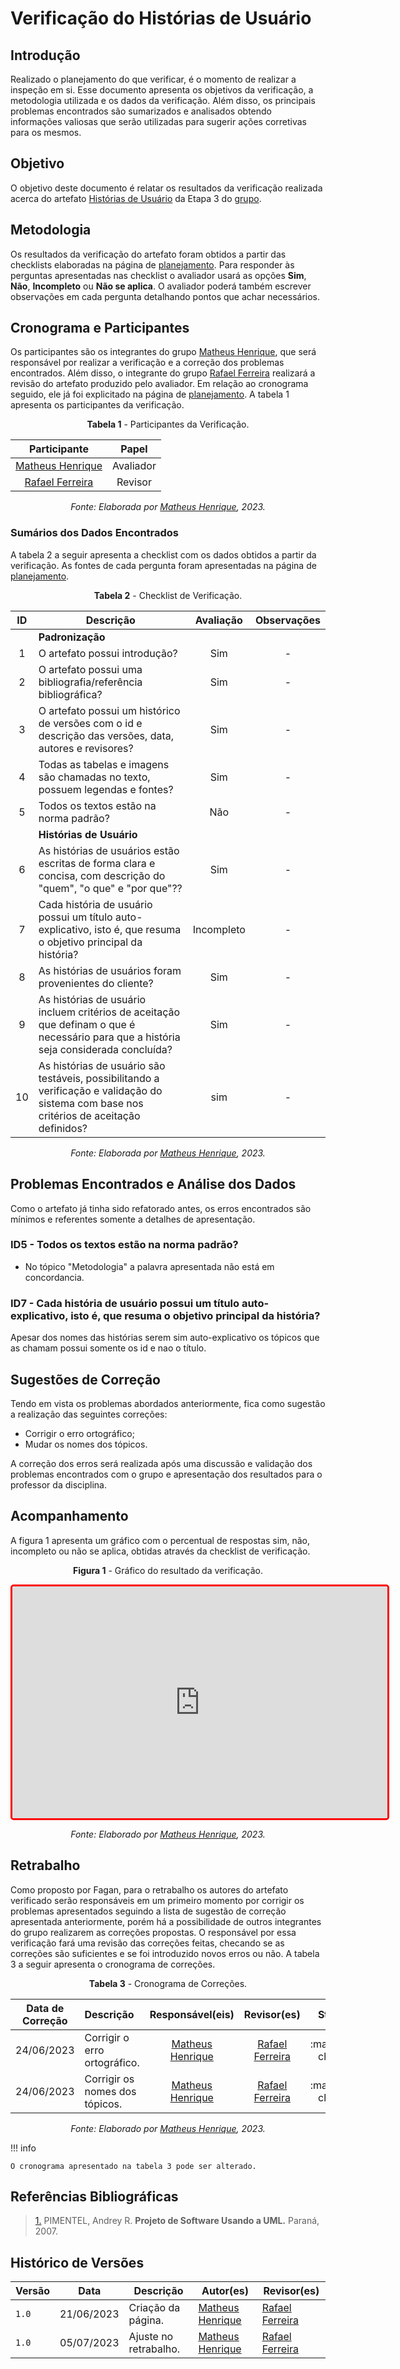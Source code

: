 # Verificação do Histórias de Usuário

## Introdução

Realizado o planejamento do que verificar, é o momento de realizar a inspeção em si. Esse documento apresenta os objetivos da verificação, a metodologia utilizada e os dados da verificação. Além disso, os principais problemas encontrados são sumarizados e analisados obtendo informações valiosas que serão utilizadas para sugerir ações corretivas para os mesmos.

## Objetivo

O objetivo deste documento é relatar os resultados da verificação realizada acerca do artefato [Histórias de Usuário](../../../../modelagem/agil/historia-de-usuario) da Etapa 3 do [grupo](https://github.com/Requisitos-de-Software/2023.1-BilheteriaDigital).

## Metodologia

Os resultados da verificação do artefato foram obtidos a partir das checklists elaboradas na página de [planejamento](../planejamento-verificacao-e4-grupo). Para responder às perguntas apresentadas nas checklist o avaliador usará as opções **Sim**, **Não**, **Incompleto** ou **Não se aplica**. O avaliador poderá também escrever observações em cada pergunta detalhando pontos que achar necessários.

## Cronograma e Participantes

Os participantes são os integrantes do grupo [Matheus Henrique](https://github.com/mathonaut), que será responsável por realizar a verificação e a correção dos problemas encontrados. Além disso, o integrante do grupo [Rafael Ferreira](https://github.com/RafaelCLG0) realizará a revisão do artefato produzido pelo avaliador. Em relação ao cronograma seguido, ele já foi explicitado na página de [planejamento](../planejamento-verificacao-e4-grupo). A tabela 1 apresenta os participantes da verificação.

<center>

**Tabela 1** - Participantes da Verificação.

|                   Participante                   |   Papel   |
| :----------------------------------------------: | :-------: |
| [Matheus Henrique](https://github.com/mathonaut) | Avaliador |
| [Rafael Ferreira](https://github.com/RafaelCLG0) |  Revisor  |

_Fonte: Elaborada por [Matheus Henrique](https://github.com/mathonaut), 2023._

</center>

### Sumários dos Dados Encontrados

A tabela 2 a seguir apresenta a checklist com os dados obtidos a partir da verificação. As fontes de cada pergunta foram apresentadas na página de [planejamento](../planejamento-verificacao-e4-grupo/#first-things-first).

<center>

**Tabela 2** - Checklist de Verificação.

| ID  | Descrição                                                                                                                                 | Avaliação  | Observações |
| :-: | ----------------------------------------------------------------------------------------------------------------------------------------- | :--------: | :---------: |
|     | **Padronização**                                                                                                                          |
|  1  | O artefato possui introdução?                                                                                                             |    Sim     |      -      |
|  2  | O artefato possui uma bibliografia/referência bibliográfica?                                                                              |    Sim     |      -      |
|  3  | O artefato possui um histórico de versões com o id e descrição das versões, data, autores e revisores?                                    |    Sim     |      -      |
|  4  | Todas as tabelas e imagens são chamadas no texto, possuem legendas e fontes?                                                              |    Sim     |      -      |
|  5  | Todos os textos estão na norma padrão?                                                                                                    |    Não     |      -      |
|     | **Histórias de Usuário**                                                                                                                  |            |             |
|  6  | As histórias de usuários estão escritas de forma clara e concisa, com descrição do "quem", "o que" e "por que"??                          |    Sim     |      -      |
|  7  | Cada história de usuário possui um título auto-explicativo, isto é, que resuma o objetivo principal da história?                          | Incompleto |      -      |
|  8  | As histórias de usuários foram provenientes do cliente?                                                                                   |    Sim     |      -      |
|  9  | As histórias de usuário incluem critérios de aceitação que definam o que é necessário para que a história seja considerada concluída?     |    Sim     |      -      |
| 10  | As histórias de usuário são testáveis, possibilitando a verificação e validação do sistema com base nos critérios de aceitação definidos? |    sim     |      -      |

_Fonte: Elaborada por [Matheus Henrique](https://github.com/mathonaut), 2023._

</center>

## Problemas Encontrados e Análise dos Dados

Como o artefato já tinha sido refatorado antes, os erros encontrados são mínimos e referentes somente a detalhes de apresentação.

### ID5 - Todos os textos estão na norma padrão?

- No tópico "Metodologia" a palavra apresentada não está em concordancia.

### ID7 - Cada história de usuário possui um título auto-explicativo, isto é, que resuma o objetivo principal da história?

Apesar dos nomes das histórias serem sim auto-explicativo os tópicos que as chamam possui somente os id e nao o título.

## Sugestões de Correção

Tendo em vista os problemas abordados anteriormente, fica como sugestão a realização das seguintes correções:

- Corrigir o erro ortográfico;
- Mudar os nomes dos tópicos.

A correção dos erros será realizada após uma discussão e validação dos problemas encontrados com o grupo e apresentação dos resultados para o professor da disciplina.

## Acompanhamento

A figura 1 apresenta um gráfico com o percentual de respostas sim, não, incompleto ou não se aplica, obtidas através da checklist de verificação.

<center>

**Figura 1** - Gráfico do resultado da verificação.

<iframe style="border-radius: 5px; border:3px solid red" width="600" height="371" seamless frameborder="0" scrolling="no" src="https://docs.google.com/spreadsheets/d/e/2PACX-1vS2PuVRCN2V5vlnGDomZb-FqFss_39CS89v4Zl3Ptf35OCryvrwYG2rNYSzunjnDYbYpU6gYU3CbC2z/pubchart?oid=633347204&amp;format=interactive"></iframe>

_Fonte: Elaborado por [Matheus Henrique](https://github.com/mathonaut), 2023._

</center>

## Retrabalho

Como proposto por Fagan, para o retrabalho os autores do artefato verificado serão responsáveis em um primeiro momento por corrigir os problemas apresentados seguindo a lista de sugestão de correção apresentada anteriormente, porém há a possibilidade de outros integrantes do grupo realizarem as correções propostas. O responsável por essa verificação fará uma revisão das correções feitas, checando se as correções são suficientes e se foi introduzido novos erros ou não. A tabela 3 a seguir apresenta o cronograma de correções.

<center>

**Tabela 3** - Cronograma de Correções.

| Data de Correção | Descrição                      |                 Responsável(eis)                 |                   Revisor(es)                    |      Status      |
| ---------------- | :----------------------------- | :----------------------------------------------: | :----------------------------------------------: | :--------------: |
| 24/06/2023       | Corrigir o erro ortográfico.   | [Matheus Henrique](https://github.com/mathonaut) | [Rafael Ferreira](https://github.com/RafaelCLG0) | :material-check: |
| 24/06/2023       | Corrigir os nomes dos tópicos. | [Matheus Henrique](https://github.com/mathonaut) | [Rafael Ferreira](https://github.com/RafaelCLG0) | :material-check: |

_Fonte: Elaborado por [Matheus Henrique](https://github.com/mathonaut), 2023._

</center>

!!! info

    O cronograma apresentado na tabela 3 pode ser alterado.

## Referências Bibliográficas

> <a id="REF1" href="#anchor_1">1.</a> PIMENTEL, Andrey R. **Projeto de Software Usando a UML.** Paraná, 2007.

## Histórico de Versões

| Versão | Data       | Descrição             | Autor(es)                                        | Revisor(es)                                      |
| ------ | ---------- | --------------------- | ------------------------------------------------ | ------------------------------------------------ |
| `1.0`  | 21/06/2023 | Criação da página.    | [Matheus Henrique](https://github.com/mathonaut) | [Rafael Ferreira](https://github.com/RafaelCLG0) |
| `1.0`  | 05/07/2023 | Ajuste no retrabalho. | [Matheus Henrique](https://github.com/mathonaut) | [Rafael Ferreira](https://github.com/RafaelCLG0) |
